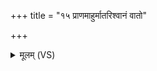 +++
title = "१५ प्राणमाहुर्मातरिश्वानं वातो"

+++
<details><summary>मूलम् (VS)</summary>

प्रा॒णमा॑हुर्मात॒रिश्वा॑नं॒ वातो॑ ह प्रा॒ण उ॑च्यते।  
प्रा॒णे ह॑ भू॒तं भव्यं॑ च प्रा॒णे सर्वं॒ प्रति॑ष्ठितम् ॥
</details>